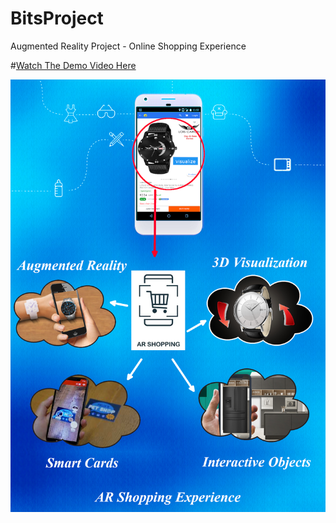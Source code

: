 # BitsProject
 Augmented Reality Project - Online Shopping Experience 
 
 #[Watch The Demo Video Here](https://www.linkedin.com/posts/navin-agarwal-65359a181_augmentedreality-bits-unity3d-activity-6680722931527626752-MA7T)
 
![Project Design](https://github.com/nxdeveloper32/AR_Shopping/blob/master/Project%20Design.png)
